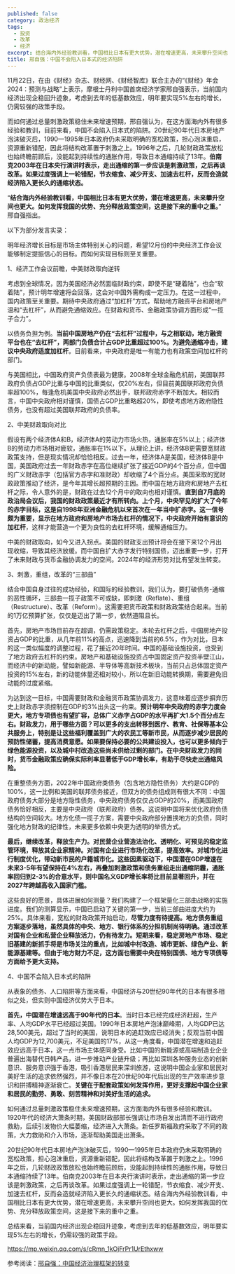 ```yaml
---
published: false
category: 政治经济
tags:
  - 投资
  - 改革
  - 经济
excerpt: 结合海内外经验教训看，中国相比日本有更大优势，潜在增速更高，未来攀升空间也更大。如何发挥我国的优势、充分释放政策空间，这是接下来的重中之重。
title: 邢自强：中国不会陷入日本式的经济陷阱
---
```

11月22日，在由《财经》杂志、财经网、《财经智库》联合主办的“《财经》年会2024：预测与战略”上表示，摩根士丹利中国首席经济学家邢自强表示，当前国内经济出现企稳回升迹象，考虑到去年的低基数效应，明年要实现5%左右的增长，仍需较强的政策手段。

而如何通过总量刺激政策稳住未来增速预期，邢自强认为，在这方面海内外有很多经验和教训，目前来看，中国不会陷入日本式的陷阱。20世纪90年代日本房地产泡沫破灭后，1990—1995年日本政府仍未采取明确的宽松政策，担心泡沫重启，资源重新错配，因此将结构改革置于刺激之上。1996年之后，几轮财政政策放松也始终瞻前顾后，没能起到持续性的通胀作用，导致日本通缩持续了13年。**伯南克2003年在日本央行演讲时表示，走出通缩的第一步应该是刺激政策，之后再谈改革。如果过度强调上一轮错配，节衣缩食、减少开支、加速去杠杆，反而会造就经济陷入更长久的通缩状态。**

“**结合海内外经验教训看，中国相比日本有更大优势，潜在增速更高，未来攀升空间也更大。如何发挥我国的优势、充分释放政策空间，这是接下来的重中之重。**”  邢自强指出。

以下为部分发言实录：

明年经济增长目标是市场主体特别关心的问题，希望12月份的中央经济工作会议能够制定提振信心的目标。而如何实现目标则至关重要。

1、经济工作会议前瞻，中美财政取向逆转

考虑到全球情况，因为美国经济必然面临财政约束，即使不是“硬着陆”，也会“软着陆”，预计明年增速将会回落，这会对中国外需构成一定压力。在这一过程中，国内政策至关重要。期待中央政府通过“加杠杆”方式，帮助地方融资平台和房地产温和“去杠杆”，从而避免通缩效应。在财政和货币、金融政策协调方面形成“一揽子合力”。

以债务负担为例。**当前中国房地产仍在“去杠杆”过程中，与之相联动，地方融资平台也在“去杠杆”，两部门负债合计占GDP比重超过100%。为避免通缩冲击，建议中央政府适度加杠杆**。目前看来，中央政府是唯一有能力也有政策空间加杠杆的部门。

与美国相比，中国政府资产负债表最为健康。2008年全球金融危机前，美国联邦政府负债占GDP比重与中国的比重类似，仅20%左右，但目前美国联邦政府负债率超100%，每逢危机美国中央政府必然出手，联邦政府赤字不断加大。相较而言，中国中央政府相对谨慎，国债占GDP比重略超20%，即使考虑地方政府隐性债务，也没有超过美国联邦政府的负债率。

2、中美财政取向对比

假设有两个经济体A和B，经济体A的劳动力市场火热，通胀率在5%以上；经济体B的劳动力市场相对疲软，通胀率在1%以下。从理论上讲，经济体B更需要宽财政政策支持，但是现实情况却恰恰相反。过去一年，经济体A是美国，经济体B是中国，美国政府过去一年财政赤字在高位继续扩张了接近GDP的4个百分点，但中国的广义财政赤字（包括官方赤字和准财政）却收缩了4个百分点。美国采取的宽财政政策推动了经济，是今年其增长超预期的主因。而中国在地方政府和房地产去杠杆之际，令人意外的是，财政在过去12个月中的取向也相对谨慎。**直到自7月底的政治局会议后，我国的财政政策最近才有所转向。上个月，中央罕见的扩大了今年的赤字目标，这是自1998年亚洲金融危机以来首次在一年当中扩赤字。这一信号颇为重要，显示在地方政府和房地产市场去杠杆的情况下，中央政府开始有意识的加杠杆**，这样才能营造一个更为良性的去杠杆环境，缓解通缩压力。

中美的财政取向，如今又进入拐点。美国的财政支出预计将会在接下来12个月出现收缩，导致其经济放缓。而中国自扩大赤字发行特别国债，迈出重要一步，打开了未来财政与货币金融协调发力的空间。2024年的经济形势对比有望发生转变。

3、刺激，重组，改革的“三部曲”

结合中国自身过往的成功经验，和国际的经验教训，我们认为，要打破债务-通缩的恶性循环，三部曲一揽子政策不可或缺，即刺激（Reflate）、重组（Restructure）、改革（Reform）。这需要把货币政策和财政政策结合起来。当前的1万亿预算扩张，仅仅是迈出了第一步，依然道阻且长。

首先，房地产市场目前存在超调，仍需政策稳定。本轮去杠杆之后，中国房地产投资占GDP的比重，从几年前11%的高点，迅速降到当前的6.5%，作为对比，日本的这一类似幅度的调整过程，花了接近20年时间。中国的基础设施投资，也受到了地方政府去杠杆的约束。房地产和基础设施投资占中国固定资产投资半壁江山，而经济中的新动能，譬如新能源、半导体等高新技术板块，当前只占总体固定资产投资的15%左右，新的动能体量还相对较小，所以在新旧动能转换期，需要避免旧动能的过度紧缩。

为达到这一目标，中国需要财政和金融货币政策协调发力，这意味着应逐步摒弃历史上财政赤字须控制在GDP的3%出头这一约束。**预计明年中央政府的赤字力度会更大，地方专项债也有望扩容，总体广义赤字占GDP的水平再扩大1.5个百分点左右。财政发力，用于哪些方面？可以更多的支出转移到医疗、教育、社保等基本公共服务上，特别是让这些福利覆盖到广大的农民工等新市民，从而逐步减少居民的预防性储蓄，提高消费意愿。如果要保持必要的公共建设投入，也可以更多倾向于绿色能源投资，以及城中村改造这些尚未供给过剩的部门。在中央财政发力的同时，货币金融政策应确保实际利率显著低于GDP增长率，有助于尽快走出通缩风险。**

在重整债务方面，2022年中国政府类债务（包含地方隐性债务）大约是GDP的100%，这一比例和美国的联邦债务接近，但双方的债务组成则有很大不同：中国政府债务大部分是地方隐性债务，中央政府债务仅仅占GDP的20%，而美国政府债务恰好相反，主要是中央政府（联邦政府）债券。这说明中国将来优化政府负债结构的空间较大。地方化债一揽子方案，需要中央政府部分置换地方的负债，同时强化地方财政的纪律性，未来更多依赖中央更为透明的举债方式。

**最后，继续改革，释放生产力。对民营企业营造法治化、透明化、可预见的稳定监管环境，释放其企业家精神。对国有企业进行市场化改革，提高效率。对城市化进行制度优化，带动新市民的户籍城市化。这些因素驱动下，中国潜在GDP增速在未来3-5年有望保持在4%左右，再叠加刺激政策和债务重组走出通缩阴霾，通胀率回归到2-3%的合意水平，则中国名义GDP增长率将比目前显著回升，并在2027年跨越高收入国家门槛。**

这些良好的愿景，具体进展如何测量？我们构建了一个框架量化三部曲战略的实施进度。我们的测算显示，中国已启动了关键的第一步，当前三部曲进度大约为25%。具体来看，宽松的财政政策开始启动，**尽管力度有待提高。地方债务重组方案逐步落地，虽然具体的中央、地方、银行体系的分担机制尚待明确。通过改革对国有企业和私营企业释放活力，仍有待发力。短期来看，稳定房地产市场、稳定旧基建的新抓手将是市场关注的重点，比如城中村改造、城市更新、绿色产业、新能源基建等。但由于地方财力不足，这方面也需要中央在特别国债、地方专项债等方面给予更大支持。**

4、中国不会陷入日本式的陷阱

从表象的债务、人口陷阱等方面来看，中国经济与20世纪90年代的日本有很多相似之处，但实则中国经济优势大于日本。

**首先，中国潜在增速远高于90年代的日本**。当时日本已经完成经济赶超，生产率、人均GDP水平已经超过美国。1990年日本房地产泡沫巅峰期，人均GDP已达28,500美元，超过了当时的美国，说明日本的追赶效应已经消失；反观当前中国人均GDP为12,700美元，不足美国的17%，从这一角度看，中国潜在增速和追赶效应远高于日本，这一点市场主体感同身受。比如中国的新能源或高端制造业企业普遍出海替代日韩产品，进一步推动产业链升级；再比如深圳各种服务业态的创新意识、服务意识强于香港，吸引香港居民来深圳旅游，这说明中国企业家和居民对美好生活的追求依然强烈，并不像日本在20世纪90年代后出现的生产效率进步意识和拼搏精神逐渐衰亡。**关键在于配套政策如何发挥作用，更好支撑起中国企业家和居民的勤劳、勇敢、刻苦精神和对美好生活的追求。**

如何通过总量刺激政策稳住未来增速预期，这方面海内外有很多经验和教训。1920年代的经济大萧条时期，美国财政部部长强调让市场自发出清而不进行政府救助，后续引发物价大幅萎缩，经济进入大萧条。新任罗斯福政府采取了不同的政策，大力救助和介入市场，逐渐帮助美国走出萧条。

20世纪90年代日本房地产泡沫破灭后，1990—1995年日本政府仍未采取明确的宽松政策，担心泡沫重启，资源重新错配，因此将结构改革置于刺激之上。1996年之后，几轮财政政策放松也始终瞻前顾后，没能起到持续性的通胀作用，导致日本通缩持续了13年。伯南克2003年在日本央行演讲时表示，走出通缩的第一步应该是刺激政策，之后再谈改革。如果过度强调上一轮错配，节衣缩食、减少开支、加速去杠杆，反而会造就经济陷入更长久的通缩状态。结合海内外经验教训看，中国相比日本有更大优势，潜在增速更高，未来攀升空间也更大。如何发挥我国的优势、充分释放政策空间，这是接下来的重中之重。

总结来看，当前国内经济出现企稳回升迹象，考虑到去年的低基数效应，明年要实现5%左右的增长，仍需较强的政策手段。

https://mp.weixin.qq.com/s/cRmn_1kOjFrPr1UrEthxww

参考阅读：[邢自强：中国经济治理框架的转变](https://quantekk.github.io/%E6%94%BF%E6%B2%BB%E7%BB%8F%E6%B5%8E/%E4%B8%AD%E5%9B%BD%E7%BB%8F%E6%B5%8E%E6%B2%BB%E7%90%86%E6%A1%86%E6%9E%B6%E7%9A%84%E8%BD%AC%E5%8F%98)